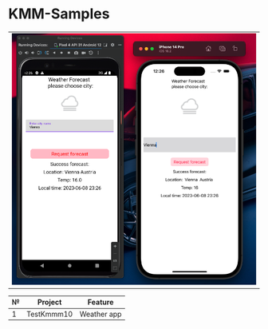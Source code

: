# KMM-Samples
 

<table style= padding:10px">
  <tr>
    <td>  <img src="./screenshots/1.png"  alt="1" width = 550px > </td>
  </tr>
</table>

| № | Project | Feature |
| ------ | ------ | ------ |
| 1 | TestKmmm10 | Weather app |




